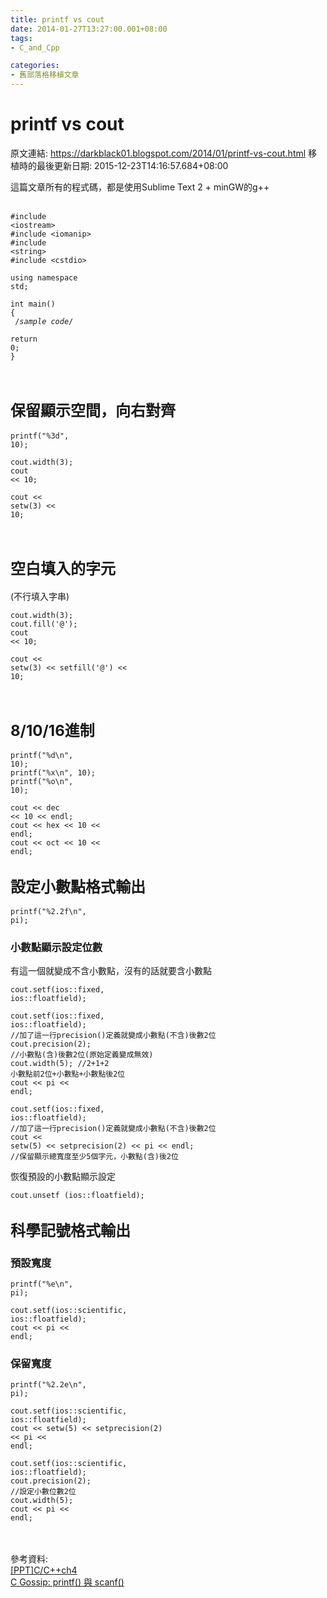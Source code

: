 ```yaml
---
title: printf vs cout
date: 2014-01-27T13:27:00.001+08:00
tags: 
- C_and_Cpp

categories:
- 舊部落格移植文章
---
```


# printf vs cout

原文連結: https://darkblack01.blogspot.com/2014/01/printf-vs-cout.html
移植時的最後更新日期: 2015-12-23T14:16:57.684+08:00

這篇文章所有的程式碼，都是使用Sublime Text 2 + minGW的g++<br /><br /><pre class="prettyprint"><code>#include &lt;iostream&gt;<br />#include &lt;iomanip&gt;<br />#include &lt;string&gt;<br />#include &lt;cstdio&gt;<br /><br />using namespace std;<br /><br />int main()<br />{<br />    /*sample code*/<br />    return 0;<br />}</code></pre><br /><h2><span style="font-size: x-large;">保留顯示空間，向右對齊 </span></h2><pre class="prettyprint"><code>printf("%3d", 10);</code></pre><pre class="prettyprint"><code>cout.width(3);<br />cout &lt;&lt; 10;</code></pre><pre class="prettyprint"><code>cout &lt;&lt; setw(3) &lt;&lt; 10;</code></pre><br /><h2><span style="font-size: x-large;">空白填入的字元</span></h2>(不行填入字串)<br /><pre class="prettyprint"><code>cout.width(3);<br />cout.fill('@');<br />cout &lt;&lt; 10;</code></pre><pre class="prettyprint"><code>cout &lt;&lt; setw(3) &lt;&lt; setfill('@') &lt;&lt; 10;</code></pre><br /><h2><span style="font-size: x-large;">8/10/16進制</span></h2><pre class="prettyprint"><code>printf("%d\n", 10);<br />printf("%x\n", 10);<br />printf("%o\n", 10);</code></pre><pre class="prettyprint"><code>cout &lt;&lt; dec &lt;&lt; 10 &lt;&lt; endl;<br />cout &lt;&lt; hex &lt;&lt; 10 &lt;&lt; endl;<br />cout &lt;&lt; oct &lt;&lt; 10 &lt;&lt; endl;</code></pre><h2><span style="font-size: x-large;">設定小數點格式輸出 </span></h2><pre class="prettyprint"><code>printf("%2.2f\n", pi);</code></pre><h3>小數點顯示設定位數</h3>有這一個就變成不含小數點，沒有的話就要含小數點 <br /><pre class="prettyprint"><code>cout.setf(ios::fixed, ios::floatfield);</code></pre><pre class="prettyprint"><code>cout.setf(ios::fixed, ios::floatfield);  //加了這一行precision()定義就變成小數點(不含)後數2位<br />cout.precision(2); //小數點(含)後數2位(原始定義變成無效)<br />cout.width(5);  //2+1+2 小數點前2位+小數點+小數點後2位<br />cout &lt;&lt; pi &lt;&lt; endl;</code></pre><pre class="prettyprint"><code>cout.setf(ios::fixed, ios::floatfield);  //加了這一行precision()定義就變成小數點(不含)後數2位<br />cout &lt;&lt; setw(5) &lt;&lt; setprecision(2) &lt;&lt; pi &lt;&lt; endl; //保留顯示總寬度至少5個字元，小數點(含)後2位</code></pre>恢復預設的小數點顯示設定 <br /><pre class="prettyprint"><code>cout.unsetf (ios::floatfield); </code></pre><h2><span style="font-size: x-large;">科學記號格式輸出</span></h2><h3>預設寬度 </h3><pre class="prettyprint"><code>printf("%e\n", pi);</code></pre><pre class="prettyprint"><code>cout.setf(ios::scientific, ios::floatfield);<br />cout &lt;&lt; pi &lt;&lt; endl;</code></pre><h3>保留寬度 </h3><pre class="prettyprint"><code>printf("%2.2e\n", pi);</code></pre><pre class="prettyprint"><code>cout.setf(ios::scientific, ios::floatfield);<br />cout &lt;&lt; setw(5) &lt;&lt; setprecision(2) &lt;&lt; pi &lt;&lt; endl;</code></pre><pre class="prettyprint"><code>cout.setf(ios::scientific, ios::floatfield);<br />cout.precision(2); //設定小數位數2位<br />cout.width(5);<br />cout &lt;&lt; pi &lt;&lt; endl;</code></pre><br /><br />參考資料:<br /><a href="https://www.google.com.tw/url?sa=t&amp;amp;rct=j&amp;amp;q=&amp;amp;esrc=s&amp;amp;source=web&amp;amp;cd=1&amp;amp;ved=0CCwQFjAA&amp;amp;url=http%3A%2F%2Fweb.math.isu.edu.tw%2Fhuanght%2Ffiles%2F%25E7%25AC%25AC2%25E7%25AB%25A0_%25E5%259F%25BA%25E6%259C%25AC%25E8%25BC%25B8%25E5%2587%25BA%25E8%2588%2587%25E8%25BC%25B8%25E5%2585%25A5.ppt&amp;amp;ei=PMzlUtrIHsSrkwWh7oC4CQ&amp;amp;usg=AFQjCNEHY6r9RAhI2-pRUntuRbU57qe-Mw&amp;amp;sig2=XBqe7QGhXfFNZs3I8hK4tA" target="_blank">[PPT]C/C++ch4</a><br /><a href="http://openhome.cc/Gossip/CGossip/PrintfScanf.html">C Gossip: printf() 與 scanf()</a>
